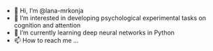 - 👋 Hi, I’m @lana-mrkonja
- 👀 I’m interested in developing psychological experimental tasks on cognition and attention
- 🌱 I’m currently learning deep neural networks in Python
- 📫 How to reach me ...

<!---
lana-mrkonja/lana-mrkonja is a ✨ special ✨ repository because its `README.md` (this file) appears on your GitHub profile.
You can click the Preview link to take a look at your changes.
--->
